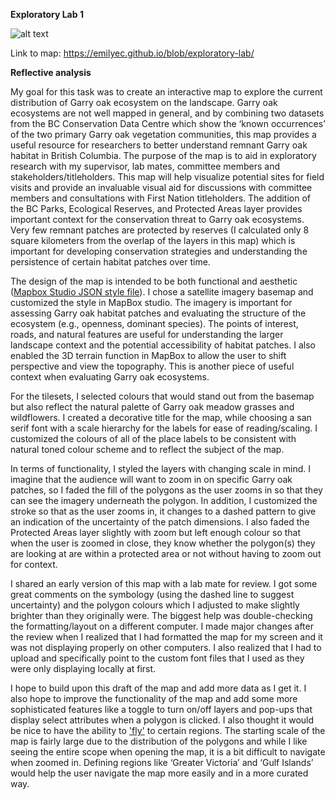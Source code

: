 <b>Exploratory Lab 1</b>

![alt text](https://github.com/emilyec/exploratory-lab/blob/7872349b48ee1fc6a299e9d8270f81b01222cf3d/screenshot.png "Screenshot")

Link to map: https://emilyec.github.io/blob/exploratory-lab/

<b>Reflective analysis</b>

My goal for this task was to create an interactive map to explore the current distribution of Garry oak ecosystem on the landscape. Garry oak ecosystems are not well mapped in general, and by combining two datasets from the BC Conservation Data Centre which show the ‘known occurrences’ of the two primary Garry oak vegetation communities, this map provides a useful resource for researchers to better understand remnant Garry oak habitat in British Columbia.
The purpose of the map is to aid in exploratory research with my supervisor, lab mates, committee members and stakeholders/titleholders. This map will help visualize potential sites for field visits and provide an invaluable visual aid for discussions with committee members and consultations with First Nation titleholders. The addition of the BC Parks, Ecological Reserves, and Protected Areas layer provides important context for the conservation threat to Garry oak ecosystems. Very few remnant patches are protected by reserves (I calculated only 8 square kilometers from the overlap of the layers in this map) which is important for developing conservation strategies and understanding the persistence of certain habitat patches over time.

The design of the map is intended to be both functional and aesthetic (<a href="https://github.com/emilyec/exploratory-lab/blob/6ffab5e2f115196b0acb7a16b5ebcdd25eeea22c/style.json">Mapbox Studio JSON style file</a>). I chose a satellite imagery basemap and customized the style in MapBox studio. The imagery is important for assessing Garry oak habitat patches and evaluating the structure of the ecosystem (e.g., openness, dominant species). The points of interest, roads, and natural features are useful for understanding the larger landscape context and the potential accessibility of habitat patches. I also enabled the 3D terrain function in MapBox to allow the user to shift perspective and view the topography. This is another piece of useful context when evaluating Garry oak ecosystems.

For the tilesets, I selected colours that would stand out from the basemap but also reflect the natural palette of Garry oak meadow grasses and wildflowers. I created a decorative title for the map, while choosing a san serif font with a scale hierarchy for the labels for ease of reading/scaling.  I customized the colours of all of the place labels to be consistent with natural toned colour scheme and to reflect the subject of the map. 

In terms of functionality, I styled the layers with changing scale in mind. I imagine that the audience will want to zoom in on specific Garry oak patches, so I faded the fill of the polygons as the user zooms in so that they can see the imagery underneath the polygon. In addition, I customized the stroke so that as the user zooms in, it changes to a dashed pattern to give an indication of the uncertainty of the patch dimensions. I also faded the Protected Areas layer slightly with zoom but left enough colour so that when the user is zoomed in close, they know whether the polygon(s) they are looking at are within a protected area or not without having to zoom out for context.

I shared an early version of this map with a lab mate for review. I got some great comments on the symbology (using the dashed line to suggest uncertainty) and the polygon colours which I adjusted to make slightly brighter than they originally were. The biggest help was double-checking the formatting/layout on a different computer. I made major changes after the review when I realized that I had formatted the map for my screen and it was not displaying properly on other computers. I also realized that I had to upload and specifically point to the custom font files that I used as they were only displaying locally at first.

I hope to build upon this draft of the map and add more data as I get it. I also hope to improve the functionality of the map and add some more sophisticated features like a toggle to turn on/off layers and pop-ups that display select attributes when a polygon is clicked. I also thought it would be nice to have the ability to <a href="https://docs.mapbox.com/mapbox-gl-js/example/flyto/" target="_blank">'fly'</a> to certain regions. The starting scale of the map is fairly large due to the distribution of the polygons and while I like seeing the entire scope when opening the map, it is a bit difficult to navigate when zoomed in. Defining regions like ‘Greater Victoria’ and ‘Gulf Islands’ would help the user navigate the map more easily and in a more curated way. 
